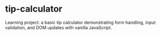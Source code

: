 # tip-calculator
Learning project: a basic tip calculator demonstrating form handling, input validation, and DOM updates with vanilla JavaScript.

